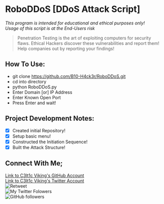 # RoboDDoS [DDoS Attack Script] #
_This program is intended for educational and ethical purposes only!_  
_Usage of this script is at the End-Users risk_  

> Penetration Testing is the art of exploiting computers for security flaws.
> Ethical Hackers discover these vulnerabilities and report them!
> Help companies out by reporting your findings!

## How To Use: ##  
* git clone https://github.com/B10-H4ck3r/RoboDDoS.git   
* cd into directory  
* python RoboDDoS.py  
* Enter Domain [or] IP Address  
* Enter Known Open Port  
* Press Enter and wait!

## Project Development Notes: ##
- [x] Created initial Repository!  
- [x] Setup basic menu!  
- [x] Constructed the Initiation Sequence!  
- [x] Built the Attack Structure!  

## Connect With Me; ##   
[Link to C3lt1c Viking's GitHub Account](https://github.com/C3lt1c-Viking)  
[Link to C3lt1c Viking's Twitter Account](https://twitter.com/C3lt1c-Viking)  
![Retweet](https://img.shields.io/twitter/url?style=social&url=https%3A%2F%2Ftwitter.com%2FC3lt1cViking)  
![My Twitter Folowers](https://img.shields.io/twitter/follow/C3lt1cViking?style=social)  
![GitHub followers](https://img.shields.io/github/followers/C3lt1c-Viking?style=social)
